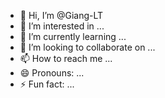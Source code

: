 - 👋 Hi, I’m @Giang-LT
- 👀 I’m interested in ...
- 🌱 I’m currently learning ...
- 💞️ I’m looking to collaborate on ...
- 📫 How to reach me ...
- 😄 Pronouns: ...
- ⚡ Fun fact: ...

<!---
Giang-LT/Giang-LT is a ✨ special ✨ repository because its `README.md` (this file) appears on your GitHub profile.
You can click the Preview link to take a look at your changes.
--->

